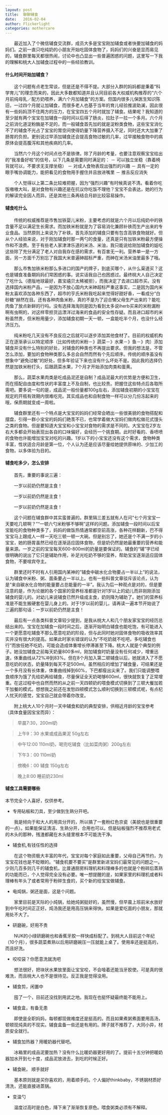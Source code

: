 ```yaml
---
layout: post
title:  聊聊辅食
date:   2016-02-04
author: Flickerlight
categories: mothercare
---
```

&emsp;&emsp;最近加入了个微信辅食交流群，成员大多是宝宝刚加辅食或者快要加辅食的妈妈们。之前一直只吃纯奶的小朋友开始吃固体食物了，妈妈们的兴奋是显而易见的，辅食群里每天都很热闹，讨论中也凸显出一些普遍困惑的问题，这里写一下我的理解和桃大人加辅食过程中的一些经验教训。

#### 什么时间开始加辅食？
&emsp;&emsp;这个问题有点老生常谈，但是还是不得不提。大部分入群的妈妈都是秉着“科学育儿”的理念而来的，因此大多数都知道并且认同目前各大权威机构推荐的“六个月前纯母乳／配方奶喂养，满六个月加辅食”的方案。但国内很多儿保医生知识陈旧，一过四个月就让加辅食，而很多老人也基于当年的育儿经验推波助澜，因此很有一些妈妈顶不住两方的压力，在宝宝四五个月时就加了辅食。结果呢？我知道的至少就有两个宝宝在加辅食一段时间以后得了肠炎，拉肚子一拉一个多月。六个月之前消化道淀粉酶是不足的，而一般辅食首先加的就是淀粉类食物，这些宝宝消化不了的辅食不光占了宝宝的胃空间使得奶量下降营养摄入不足，同时还大大加重了肠胃的负担。更别说过早添加辅食还会提高食物过敏的几率，过早接触食物中的病原体会提高腹泻和其他疾病的几率。

&emsp;&emsp;当然六个月这个时间点也不是铁律。除了月龄的考量，也要注意观察宝宝给出的“我准备好啦”的信号，以下几条是需要同时满足的：
－ 可以独立坐稳（靠着椅背就可以，不要求无支撑坐稳）
－ 对成人食物表现出强烈的兴趣
－ 具有一定的眼手嘴协调能力，能把看见的食物用手握住并且放进嘴里
－ 推舌反应消失

&emsp;&emsp;个人觉得以上第二条比较难把握，因为“强烈兴趣”有时候真说不清。看着你吃饭嗷嗷大叫，是对食物有兴趣还是在抗议你吃饭不理他？宝宝不会表达，她的行为的解读完全因人而异。还是其他三条再结合月龄比较容易操作。

#### 辅食吃什么

&emsp;&emsp;传统的权威推荐是市售加铁婴儿米粉，主要考虑的就是六个月以后纯奶中的铁含量不足以满足生长需求。而加铁米粉就是为了容易消化兼顾补铁而生产出来的专业食品。当然原则上来说为了补铁，首先添加的辅食只要有包含高铁食物就好。但从个人经验来说，对于刚加辅食时那一两勺的食量，还真是只有加铁米粉最方便操作和不浪费。至于有些老人家津津乐道的米汤、米油，我只能说给刚加辅食的娃吃这些除了充分满足了老人对自我存在感的需求，有百害无一利。营养单一是一方面，另一方面千万别忘了我国大米普遍砷超标严重，而砷在米汤米油里最多了哦。

&emsp;&emsp;那么市售加铁米粉那么多进口的国产的牌子，到底买哪个，从什么渠道买？这也是辅食准备期妈妈们常困惑的事。说实话我自己也困惑过。最终桃大人自己决定了吃什么（德版地球最好，嘉宝禧贝太稀被拒），而我决定了去进口超市买。没有选择国内米粉产品，一是因为不放心国内大米砷超标严重这事实，二是因为国内米粉太喜欢添加各种东西了，超市的亨氏米粉我吃起来觉得好甜好香，一看成分“白砂糖”赫然在目。还有各种肉鱼米粉，真的不是为了迎合懒父母生产出来的？能吃肉鱼了放点新鲜的行吗。没有选择海淘则是因为看到太多说iherb买来的米粉漏粉啊有虫啊的，对这样零担货运漂洋过海来的食品的安全性存疑。而且进口超市的米粉虽然贵，但米粉用量少，添加辅食初期一天一顿，一盒能吃半个月，也没什么经济压力。

&emsp;&emsp;纯米粉吃几天没有不良反应之后就可以逐步添加其他食材了。目前的权威机构正在逐渐承认以特定顺序（比如传统的米粉－》蔬菜－》水果－》鱼－》肉）添加辅食并没有什么特别的好处，对辅食的种类也不再提出要求。但我的想法是，不管怎么添加，要加的食物种类那么多总会自然而然有个先后顺序。传统的顺序虽没有想象中“避免过敏”的好处，但多年验证下来也没有什么坏处不是。因此我的选择仍然是加铁米粉打头，后跟蔬菜水果，7个月才开始添加肉类和蛋黄。

&emsp;&emsp;那么，蔬菜水果肉类是吃成品泥还是自制？成品泥最大的优势是方便和卫生，而在搭配自由度和性状的丰富度上不及自制，也比较贵。把握住这些特点后各取所需吧。要多说一句的是，成品泥一般份量都100g左右，添加辅食初期的小宝宝在规定的开瓶有效期内很难吃完。其实成品也和自制食物一样可以分几份冻起来的哦，保质期就变成一周啦。

&emsp;&emsp;辅食群里还有一个特点是大宝宝的妈妈们经常会晒出一些很美貌的食物搭配和摆盘，引得一群小宝宝的妈妈们艳羡不已，也常学着做大宝妈们做肉松做花式馒头之类的食物。但是要知道大宝宝和小宝宝对食物的需求是不同的。大宝宝在2岁左右大多都会开始表现出各自的口味偏好，会经历一个挑食期。此时好看的、香喷喷的食物也许能增加宝宝对吃的兴趣。1岁以下的小宝宝还没有这个需求，食物种类丰富，性状适合月龄是第一位，个人认为还是应该尽量给她提供原味的、少加工的食物，以多体验为目的。


#### 辅食吃多少，怎么安排

&emsp;&emsp;首先，重要的事说三遍：

&emsp;&emsp;一岁以前奶仍然是主食！

&emsp;&emsp;一岁以前奶仍然是主食！

&emsp;&emsp;一岁以前奶仍然是主食！

&emsp;&emsp;这个问题在辅食群中其实蛮普遍的。群里隔三差五就有人在问“七个月宝宝一天要吃几顿啊？”“一顿六勺米粉够不够啊”这样的问题。添加辅食一段时间以后宝宝能吃的食物种类多了，妈妈的做饭热情通常都空前高涨，各种花样翻新，巴不得宝宝马上跟成人一样一天吃三顿一顿一大碗。但是别忘了，她还是个不满一岁的小宝宝，她的肠胃虽然已经在逐渐适应固体食物，但是奶仍然是她最重要的营养和能量来源。一岁之前的宝宝每天600-800ml的奶量是要保证的。辅食的“辅”字已经很明确的说出了它只是辅助作用，补足光吃奶不够的营养，帮助宝宝逐渐适应固体食物，不要喧宾夺主。

&emsp;&emsp;群里还时不时有人引用国内某神的”辅食中碳水化合物要占一半以上”的说法，认为辅食中米粉、粥、面条要占一半以上。也有一些科普文章驳斥该论点，认为是“来自碳水化合物的能量要占总能量的一半”。我认为后一种观点是对的，但是要注意的是，作为论据的各个国家的营养标准都是针对1岁以上的幼儿而非刚刚添加辅食的婴儿的。对幼儿来说辅食已然升级成主食，奶则降为辅助了。她们的营养标准是不能生搬硬套在婴儿身上的。对于1岁以前的婴儿，请再读一遍本节开始说了三遍的那句话：一岁以前奶仍然是主食！

&emsp;&emsp;最后有一点各类科普文章较少提到，是我从桃大人和几个朋友家宝宝的经历总结出来的。宝宝在加辅食一段时间之后，逐渐开始明白辅食也能吃饱，有可能进入一个更愿意吃辅食不那么愿意吃奶的阶段，但与此同时她对固体食物的吸收效率其实并没有很大的提高。如果此时家长错误的认为”不吃奶就不吃吧，多吃辅食也行“而放任她不吃奶，可能会造成体重增长停滞甚至下降。桃大人就是个典型的例子。她没加辅食之前每天奶量800多ml，刚加辅食时奶量没有任何减少，增重迅速，体重曲线从72%冲到83%。但在8个月加入第二顿辅食以后，她就进入了不愿意吃奶的状态，奶量降到每天不足500ml。虽然相应的增加了辅食量，可结果还是一个多月没有长体重，体重曲线掉到60%，下巴都瘦出尖来了。我们只能调整喂食顺序为饿了先给奶再给辅食，尽量保证全天奶喝够600ml，很快就恢复了正常增重。在这过程中也自然而然的从之前一天四顿奶的喂食模式切换到了三顿大餐加若干加餐的模式。想想我之前还在发愁四顿模式怎么顺利切换到三顿模式呢，有点杞人忧天的感觉，宝宝自己就会带着你改变。

&emsp;&emsp;附上桃大人10个月时一天中辅食和奶的典型安排，供相近月龄的宝宝参考（具体食量因宝宝而异）：

>早晨7:30，200ml奶

>上午9：30 水果或成品果泥 50g左右

>中午12:00 110ml奶，喝完吃辅食（比如菜肉粥）200g左右

>下午3：00 110ml奶

>傍晚6：00 辅食 150g左右

>晚上8:00 睡前奶230ml

#### 辅食工具需要哪些

本节完全个人喜好，仅供参考。


* 专用砧板和刀具，至少做到生熟分开吧。

&emsp;&emsp;我是倾向于和大人的用具分开的，所以搞了一套粉红色京瓷（美貌也是很重要的一点）。如果能保证清洁、生熟分开，合用也可以。但是砧板强烈不推荐用老式的木头的那种，残渣都藏在木头缝里根本不可能洗干净。

* 辅食机,有钱任性的选择 

&emsp;&emsp;在这个物资极大丰富的年代，宝宝对每个家庭如此重要，父母自己再节约，为宝宝花钱也是不眨眼的。“辅食机要不要买”是群里新进宝妈们最常见的问题之一。少则几百多则几千的辅食机，比普通厨房料理机和料理棒多的也就是个粉碎后蒸熟的功能而已，个人觉得完全没有必要。唯一想提醒的是，如果家里的料理机或者料理棒有年头了或者常用于粉碎生食的，买个新的给宝宝做辅食。

* 电炖锅，粥还是面，这是个问题。

&emsp;&emsp;家里目前是天际的小炖锅，给她炖粥挺好的，虽然慢，但早晨上班前米水放好到中午吃时间正正好。炖汤我还是用高压锅来得快。如果是爱吃面的小朋友，那就用处不大了。

* 研磨碗，好用不贵

&emsp;&emsp;NUK的小绿研磨碗也和香蕉牙胶一样快成标配了。到桃大人目前这个年纪（10个月），很多蔬菜煮熟以后用研磨碗压一压就能上桌了。使用率还是挺高的，而且好洗。


* 咬咬袋？你愿意洗就洗吧

&emsp;&emsp;想法很好，把块状水果放里面让宝宝咬，不会噎着还能当牙胶使。可是真的很难洗，而且桃大人也不是很待见。反正我是觉得没用。


* 辅食剪，闲置中

&emsp;&emsp;囤了一个，目前还没找到用武之地。我现在也挺怀疑最终能不能用上。

* 辅食盒，有备无患

&emsp;&emsp;即使是全职妈妈，每顿都现做难度还是挺高的。而且如果煮粥煮面要用高汤，顿顿现炖真的不现实。辅食盒备一些还是有用的。牌子就不推荐了，大同小异，材质安全就行。

* 辅食加热器？用暖奶器代替吧。

&emsp;&emsp;冰箱里的成品泥要加热？没有什么比暖奶器更好用的了。提前十五分钟把暖奶器加水开到七十度，成品泥放进去，到吃的时候正好。

* 辅食碗， 顺手就好

&emsp;&emsp;基本原则就是买你喜欢的，用着顺手的。个人偏好thinkbaby，不锈钢材质好清洗，还能直接进蒸锅。

* 变温勺

&emsp;&emsp;温度过高时是白色，降下来了渐渐恢复原色。喂食粥类必须有不解释。



